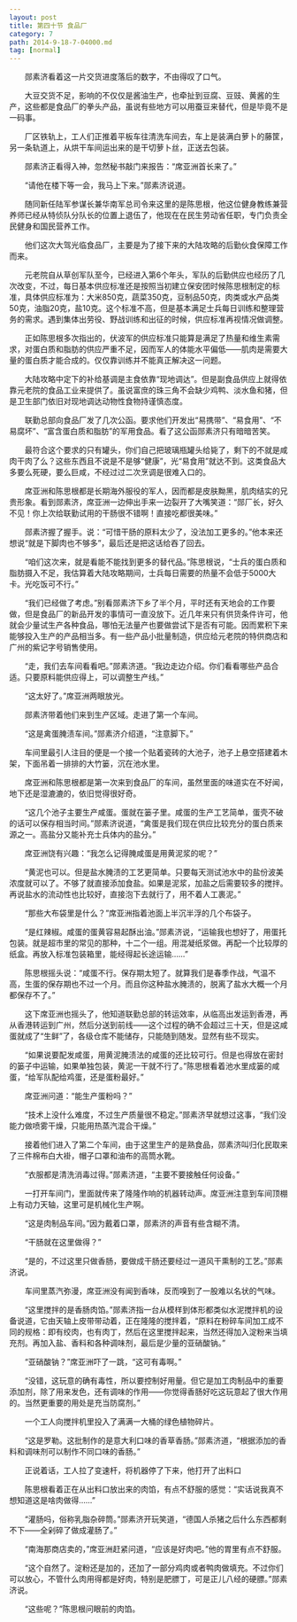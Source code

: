 ```yaml
---
layout: post
title: 第四十节 食品厂
category: 7
path: 2014-9-18-7-04000.md
tag: [normal]
---
```


　　郧素济看着这一片交货进度落后的数字，不由得叹了口气。

　　大豆交货不足，影响的不仅仅是酱油生产，也牵扯到豆腐、豆豉、黄酱的生产，这些都是食品厂的拳头产品，虽说有些地方可以用蚕豆来替代，但是毕竟不是一码事。

　　厂区铁轨上，工人们正推着平板车往清洗车间去，车上是装满白萝卜的藤筐，另一条轨道上，从烘干车间运出来的是干切萝卜丝，正送去包装。

　　郧素济正看得入神，忽然秘书敲门来报告：“席亚洲首长来了。”

　　“请他在楼下等一会，我马上下来。”郧素济说道。

　　随同新任陆军参谋长兼华南军总司令来这里的是陈思根，他这位健身教练兼营养师已经从特侦队分队长的位置上退伍了，他现在在民生劳动省任职，专门负责全民健身和国民营养工作。

　　他们这次大驾光临食品厂，主要是为了接下来的大陆攻略的后勤伙食保障工作而来。

　　元老院自从草创军队至今，已经进入第6个年头，军队的后勤供应也经历了几次改变，不过，每日基本供应标准还是按照当初建立保安团时候陈思根制定的标准，具体供应标准为：大米850克，蔬菜350克，豆制品50克，肉类或水产品类50克，油脂20克，盐10克。这个标准不高，但是基本满足士兵每日训练和整理营务的需求。遇到集体出劳役、野战训练和出征的时候，供应标准再视情况做调整。

　　正如陈思根多次指出的，伏波军的供应标准只能算是满足了热量和维生素需求，对蛋白质和脂肪的供应严重不足，因而军人的体能水平偏低――肌肉是需要大量的蛋白质才能合成的。仅仅靠训练并不能真正解决这一问题。

　　大陆攻略中定下的补给基调是主食依靠“现地调达”。但是副食品供应上就得依靠元老院的食品工业来提供了。虽说富庶的珠三角不会缺少鸡鸭、淡水鱼和猪，但是卫生部门依旧对现地调达动物性食物持谨慎态度。

　　联勤总部向食品厂发了几次公函。要求他们开发出“易携带”、“易食用”、“不易腐坏”、“富含蛋白质和脂肪”的军用食品。看了这公函郧素济只有暗暗苦笑。

　　最符合这个要求的只有罐头，你们自己把玻璃瓶罐头给毙了，剩下的不就是咸肉干肉了么？这些东西且不说是不是够“健康”，光“易食用”就达不到。这类食品大多要么死硬，要么巨咸，不经过过二次烹调是很难入口的。

　　席亚洲和陈思根都是长期海外服役的军人，因而都是皮肤黝黑，肌肉结实的兄贵形象。看到郧素济，席亚洲一边伸出手来一边裂开了大嘴笑道：“郧厂长，好久不见！你上次给联勤试用的干肠很不错啊！直接吃都很美味。”

　　郧素济握了握手。说：“可惜干肠的原料太少了，没法加工更多的。”他本来还想说“就是下脚肉也不够多”，最后还是把这话给吞了回去。

　　“咱们这次来，就是看能不能找到更多的替代品。”陈思根说，“士兵的蛋白质和脂肪摄入不足，我估算着大陆攻略期间，士兵每日需要的热量不会低于5000大卡。光吃饭可不行。”

　　“我们已经做了考虑。”别看郧素济下乡了半个月，平时还有天地会的工作要做，但是食品厂的新品开发的事情可一直没放下。近几年来只有供货条件许可，他就会少量试生产各种食品，哪怕无法量产也要做尝试下是否有可能。因而累积下来能够投入生产的产品相当多。有一些产品小批量制造，供应给元老院的特供商店和广州的紫记字号销售使用。

　　“走，我们去车间看看吧。”郧素济道。“我边走边介绍。你们看看哪些产品合适。只要原料能供应得上，可以调整生产线。”

　　“这太好了。”席亚洲两眼放光。

　　郧素济带着他们来到生产区域。走进了第一个车间。

　　“这是禽蛋腌渍车间。”郧素济介绍道，“注意脚下。”

　　车间里最引人注目的便是一个接一个贴着瓷砖的大池子，池子上悬空搭建着木架，下面吊着一排排的大竹篓，沉在池水里。

　　席亚洲和陈思根都是第一次来到食品厂的车间，虽然里面的味道实在不好闻，地下还是湿漉漉的，依旧觉得很好奇。

　　“这几个池子主要生产咸蛋。蛋就在篓子里。咸蛋的生产工艺简单，蛋壳不破的话可以保存相当时间。”郧素济说道，“禽蛋是我们现在供应比较充分的蛋白质来源之一。高盐分又能补充士兵体内的盐分。”

　　席亚洲饶有兴趣：“我怎么记得腌咸蛋是用黄泥浆的呢？”

　　“黄泥也可以。但是盐水腌渍的工艺更简单。只要每天测试池水中的盐份波美浓度就可以了。不够了就直接添加食盐。如果是泥浆，加盐之后需要较多的搅拌。再说盐水的流动性也比较好，直接泡下去就行了，用不着人工裹泥。”

　　“那些大布袋里是什么？”席亚洲指着池面上半沉半浮的几个布袋子。

　　“是红辣椒。咸蛋的蛋黄容易起酥出油。”郧素济说，“运输我也想好了，用蛋托包装。就是超市里的常见的那种，十二个一组。用混凝纸浆做。再配一个比较厚的纸盒。再放入标准包装箱里，能经得起长途运输……”

　　陈思根摇头说：“咸蛋不行。保存期太短了。就算我们是春季作战，气温不高，生蛋的保存期也不过一个月。而且你这种盐水腌渍的，脱离了盐水大概一个月都保存不了。”

　　这下席亚洲也摇头了，他知道联勤总部的转运效率，从临高出发运到香港，再从香港转运到广州，然后分送到前线――这个过程的确不会超过三十天，但是这咸蛋就成了“生鲜”了，各级仓库不能储存，只能随到随发。显然有些不现实。

　　“如果说要配发咸蛋，用黄泥腌渍法的咸蛋的还比较可行。但是也得放在密封的篓子中运输，如果单独包装，黄泥一干就不行了。”陈思根看着池水里成篓的咸蛋，“给军队配给鸡蛋，还是蛋粉最好。”

　　席亚洲问道：“能生产蛋粉吗？”

　　“技术上没什么难度，不过生产质量很不稳定。”郧素济早就想过这事，“我们没能力做喷雾干燥，只能用热蒸汽混合干燥。”

　　接着他们进入了第二个车间，由于这里生产的是熟食品，郧素济叫归化民取来了三件棉布白大褂，帽子口罩和油布的高筒水靴。

　　“衣服都是清洗消毒过得。”郧素济道，“主要不要接触任何设备。”

　　一打开车间门，里面就传来了隆隆作响的机器转动声。席亚洲注意到车间顶棚上有动力天轴，这里可是机械化生产啊。

　　“这是肉制品车间。”因为戴着口罩，郧素济的声音有些含糊不清。

　　“干肠就在这里做得？”

　　“是的，不过这里只做香肠，要做成干肠还要经过一道风干熏制的工艺。”郧素济说。

　　车间里蒸汽弥漫，席亚洲没有闻到香味，反而嗅到了一股难以名状的气味。

　　“这里搅拌的是香肠肉馅。”郧素济指一台从模样到体形都类似水泥搅拌机的设备说道，它由天轴上皮带带动着，正在隆隆的搅拌着，“原料在粉碎车间加工成不同的规格：即有绞肉，也有肉丁，然后在这里搅拌起来，当然还得加入淀粉来当填充剂。再加入盐、香料和各种调味剂，最后是少量的亚硝酸钠。”

　　“亚硝酸钠？”席亚洲吓了一跳，“这可有毒啊。”

　　“没错，这玩意的确有毒性，所以要控制好用量。但它是加工肉制品中的重要添加剂，除了用来发色，还有调味的作用――你觉得香肠好吃这玩意起了很大作用的。当然更重要的用处是充当防腐剂。”

　　一个工人向搅拌机里投入了满满一大桶的绿色植物碎片。

　　“这是罗勒。这批制作的是意大利口味的香草香肠。”郧素济道，“根据添加的香料和调味剂可以制作不同口味的香肠。”

　　正说着话，工人拉了变速杆，将机器停了下来，他打开了出料口

　　陈思根看着正在从出料口放出来的肉馅，有点不舒服的感觉：“实话说我真不想知道这是啥肉做得……”

　　“灌肠吗，俗称乳脂杂碎筒。”郧素济开玩笑道，“德国人杀猪之后什么东西都剩不下――全剁碎了做成灌肠了。”

　　“南海那商店卖的，”席亚洲赶紧问道，“应该是好肉吧。”他的胃里有点不舒服。

　　“这个自然了。淀粉还是加的，还加了一部分鸡肉或者鸭肉做填充。不过你们可以放心，不管什么肉用得都是好肉，特别是肥膘丁，可是正儿八经的硬膘。”郧素济说。

　　“这些呢？”陈思根问眼前的肉馅。

